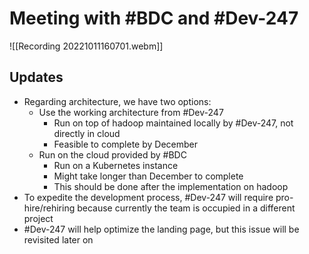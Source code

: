 # Meeting with #BDC and #Dev-247

![[Recording 20221011160701.webm]]

## Updates

- Regarding architecture, we have two options:
	- Use the working architecture from #Dev-247
		- Run on top of hadoop maintained locally by #Dev-247, not directly in cloud
		- Feasible to complete by December
	- Run on the cloud provided by #BDC
		- Run on a Kubernetes instance
		- Might take longer than December to complete
		- This should be done after the implementation on hadoop
- To expedite the development process, #Dev-247 will require pro-hire/rehiring because currently the team is occupied in a different project
- #Dev-247 will help optimize the landing page, but this issue will be revisited later on